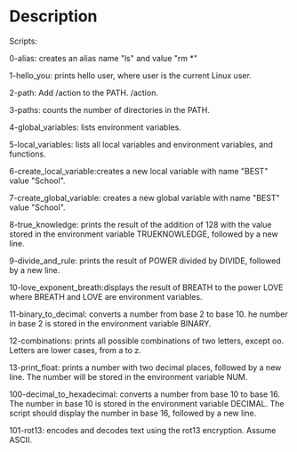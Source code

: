 # Description
Scripts:

0-alias: creates an alias name "ls" and value "rm *"

1-hello_you: prints hello user, where user is the current Linux user.

2-path: Add /action to the PATH. /action.

3-paths: counts the number of directories in the PATH.

4-global_variables: lists environment variables.

5-local_variables: lists all local variables and environment variables, and functions.

6-create_local_variable:creates a new local variable with name "BEST" value "School".

7-create_global_variable: creates a new global variable with name "BEST" value "School".

8-true_knowledge: prints the result of the addition of 128 with the value stored in the environment variable TRUEKNOWLEDGE, followed by a new line.

9-divide_and_rule: prints the result of POWER divided by DIVIDE, followed by a new line.

10-love_exponent_breath:displays the result of BREATH to the power LOVE where BREATH and LOVE are environment variables.

11-binary_to_decimal: converts a number from base 2 to base 10. he number in base 2 is stored in the environment variable BINARY.

12-combinations: prints all possible combinations of two letters, except oo. Letters are lower cases, from a to z.

13-print_float: prints a number with two decimal places, followed by a new line. The number will be stored in the environment variable NUM.

100-decimal_to_hexadecimal: converts a number from base 10 to base 16. The number in base 10 is stored in the environment variable DECIMAL. The script should display the number in base 16, followed by a new line.

101-rot13: encodes and decodes text using the rot13 encryption. Assume ASCII.

